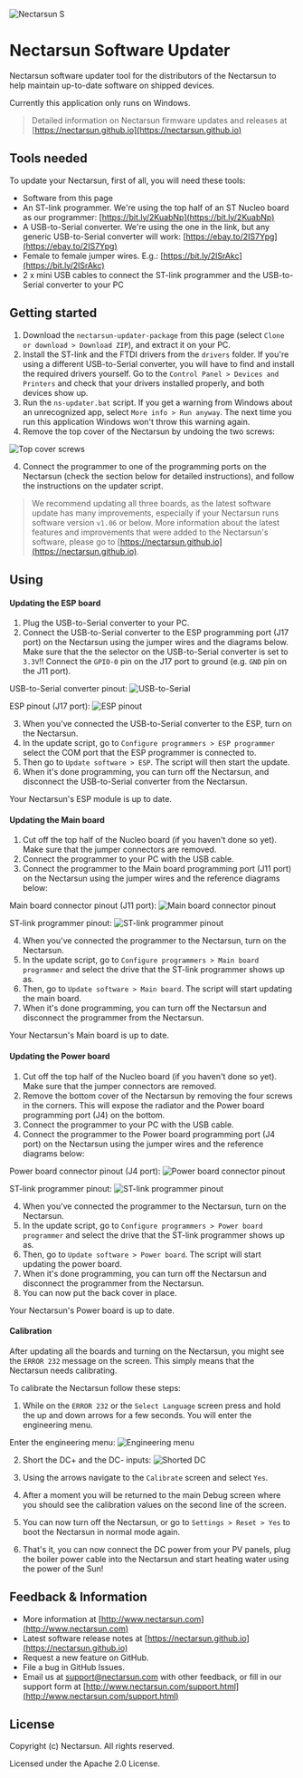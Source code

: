 ![Nectarsun S][nectarsun]
# Nectarsun Software Updater
Nectarsun software updater tool for the distributors of the Nectarsun to help maintain up-to-date software on shipped devices. 

Currently this application only runs on Windows.

>Detailed information on Nectarsun firmware updates and releases at [https://nectarsun.github.io](https://nectarsun.github.io)

## Tools needed
To update your Nectarsun, first of all, you will need these tools:
- Software from this page
- An ST-link programmer. We're using the top half of an ST Nucleo board as our programmer: [https://bit.ly/2KuabNp](https://bit.ly/2KuabNp)
- A USB-to-Serial converter. We're using the one in the link, but any generic USB-to-Serial converter will work: [https://ebay.to/2IS7Ypg](https://ebay.to/2IS7Ypg)
- Female to female jumper wires. E.g.: [https://bit.ly/2lSrAkc](https://bit.ly/2lSrAkc)
- 2 x mini USB cables to connect the ST-link programmer and the USB-to-Serial converter to your PC

## Getting started
1. Download the `nectarsun-updater-package` from this page (select `Clone or download > Download ZIP`), and extract it on your PC.
1. Install the ST-link and the FTDI drivers from the `drivers` folder. If you're using a different USB-to-Serial converter, you will have to find and install the required drivers yourself. Go to the `Control Panel > Devices and Printers` and check that your drivers installed properly, and both devices show up.
2. Run the `ns-updater.bat` script. If you get a warning from Windows about an unrecognized app, select `More info > Run anyway`. The next time you run this application Windows won't throw this warning again.
3. Remove the top cover of the Nectarsun by undoing the two screws:

![Top cover screws][top-cover-screws]

4. Connect the programmer to one of the programming ports on the Nectarsun (check the section below for detailed instructions), and follow the instructions on the updater script.

>We recommend updating all three boards, as the latest software update has many improvements, especially if your Nectarsun runs software version `v1.06` or below. More information about the latest features and improvements that were added to the Nectarsun's software, please go to [https://nectarsun.github.io](https://nectarsun.github.io).

## Using
#### Updating the ESP board
1. Plug the USB-to-Serial converter to your PC.
2. Connect the USB-to-Serial converter to the ESP programming port (J17 port) on the Nectarsun using the jumper wires and the diagrams below. Make sure that the the selector on the USB-to-Serial converter is set to `3.3V`!! Connect the `GPIO-0` pin on the J17 port to ground (e.g. `GND` pin on the J11 port).

USB-to-Serial converter pinout:
![USB-to-Serial][usb-to-serial-pinout]

ESP pinout (J17 port):
![ESP pinout][esp-pinout]

3. When you've connected the USB-to-Serial converter to the ESP, turn on the Nectarsun.
4. In the update script, go to `Configure programmers > ESP programmer` select the COM port that the ESP programmer is connected to.
5. Then go to `Update software > ESP`. The script will then start the update.
6. When it's done programming, you can turn off the Nectarsun, and disconnect the USB-to-Serial converter from the Nectarsun.

Your Nectarsun's ESP module is up to date.

#### Updating the Main board
1. Cut off the top half of the Nucleo board (if you haven't done so yet). Make sure that the jumper connectors are removed.
2. Connect the programmer to your PC with the USB cable.
3. Connect the programmer to the Main board programming port (J11 port) on the Nectarsun using the jumper wires and the reference diagrams below:

Main board connector pinout (J11 port):
![Main board connector pinout][main-port-pinout]

ST-link programmer pinout:
![ST-link programmer pinout][st-link-pinout]

4. When you've connected the programmer to the Nectarsun, turn on the Nectarsun.
4. In the update script, go to `Configure programmers > Main board programmer` and select the drive that the ST-link programmer shows up as.
5. Then, go to `Update software > Main board`. The script will start updating the main board.
6. When it's done programming, you can turn off the Nectarsun and disconnect the programmer from the Nectarsun.

Your Nectarsun's Main board is up to date.

#### Updating the Power board
1. Cut off the top half of the Nucleo board (if you haven't done so yet). Make sure that the jumper connectors are removed.
3. Remove the bottom cover of the Nectarsun by removing the four screws in the corners. This will expose the radiator and the Power board programming port (J4) on the bottom.
2. Connect the programmer to your PC with the USB cable.
3. Connect the programmer to the Power board programming port (J4 port) on the Nectarsun using the jumper wires and the reference diagrams below:

Power board connector pinout (J4 port):
![Power board connector pinout][power-port-pinout]

ST-link programmer pinout:
![ST-link programmer pinout][st-link-pinout]

4. When you've connected the programmer to the Nectarsun, turn on the Nectarsun.
4. In the update script, go to `Configure programmers > Power board programmer` and select the drive that the ST-link programmer shows up as.
5. Then, go to `Update software > Power board`. The script will start updating the power board.
6. When it's done programming, you can turn off the Nectarsun and disconnect the programmer from the Nectarsun.
7. You can now put the back cover in place.

Your Nectarsun's Power board is up to date.

#### Calibration
After updating all the boards and turning on the Nectarsun, you might see the `ERROR 232` message on the screen. This simply means that the Nectarsun needs calibrating.

To calibrate the Nectarsun follow these steps:
1. While on the `ERROR 232` or the `Select Language` screen press and hold the up and down arrows for a few seconds. You will enter the engineering menu.

Enter the engineering menu:
![Engineering menu][engineering-menu]

2. Short the DC+ and the DC- inputs:
![Shorted DC][shorted-dc]

3. Using the arrows navigate to the `Calibrate` screen and select `Yes`.
4. After a moment you will be returned to the main Debug screen where you should see the calibration values on the second line of the screen.
5. You can now turn off the Nectarsun, or go to `Settings > Reset > Yes` to boot the Nectarsun in normal mode again.
6. That's it, you can now connect the DC power from your PV panels, plug the boiler power cable into the Nectarsun and start heating water using the power of the Sun!

## Feedback & Information
- More information at [http://www.nectarsun.com](http://www.nectarsun.com)
- Latest software release notes at [https://nectarsun.github.io](https://nectarsun.github.io)
- Request a new feature on GitHub.
- File a bug in GitHub Issues.
- Email us at [support@nectarsun.com](mailto:support@nectarsun.com) with other feedback, or fill in our support form at [http://www.nectarsun.com/support.html](http://www.nectarsun.com/support.html)

## License
Copyright (c) Nectarsun. All rights reserved.

Licensed under the Apache 2.0 License.

[top-cover-screws]: https://github.com/NectarSun/nectarsun-update-package/raw/master/img/ns-1.png "Top cover screws"
[engineering-menu]: https://github.com/NectarSun/nectarsun-update-package/raw/master/img/ns-2.png "Engineering menu"
[esp-pinout]: https://github.com/NectarSun/nectarsun-update-package/raw/master/img/ns-3.png "ESP pinout"
[main-port-pinout]: https://github.com/NectarSun/nectarsun-update-package/raw/master/img/ns-4.png "Main board pinout"
[usb-to-serial-pinout]: https://github.com/NectarSun/nectarsun-update-package/raw/master/img/ns-5.png "USB-to-Serial pinout"
[st-link-pinout]: https://github.com/NectarSun/nectarsun-update-package/raw/master/img/ns-6.png "ST-link pinout"
[power-port-pinout]: https://github.com/NectarSun/nectarsun-update-package/raw/master/img/ns-7.png "Power board pinout"
[shorted-dc]: https://github.com/NectarSun/nectarsun-update-package/raw/master/img/ns-8.jpg "Shorted DC"
[nectarsun]: https://github.com/NectarSun/nectarsun-update-package/raw/master/img/hero-device.png "Nectarsun S"